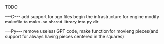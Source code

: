 TODO

---C---
add support for pgn files
begin the infrastructure for engine
modify makefile to make .so shared library into py dir

---Py---
remove useless GPT code, make function for movieng pieces(and support for always having pieces centered in the squares)

